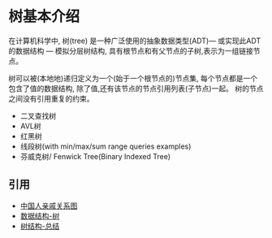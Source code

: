 # 树基本介绍

在计算机科学中, 树(tree) 是一种广泛使用的抽象数据类型(ADT)— 或实现此ADT的数据结构 — 模拟分层树结构, 具有根节点和有父节点的子树,表示为一组链接节点。

树可以被(本地地)递归定义为一个(始于一个根节点的)节点集, 每个节点都是一个包含了值的数据结构, 除了值,还有该节点的节点引用列表(子节点)一起。 树的节点之间没有引用重复的约束。

- 二叉查找树
- AVL树
- 红黑树
- 线段树(with min/max/sum range queries examples)
- 芬威克树/ Fenwick Tree(Binary Indexed Tree)

## 引用

- [中国人亲戚关系图](https://baike.baidu.com/item/%E4%B8%AD%E5%9B%BD%E4%BA%BA%E4%BA%B2%E6%88%9A%E5%85%B3%E7%B3%BB%E5%9B%BE%E8%A1%A8/5951748?fr=aladdin)
- [数据结构-树](https://blog.csdn.net/smilejiasmile/article/details/82843278)
- [树结构-总结](https://www.jianshu.com/p/912357993486)
